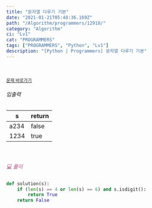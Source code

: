 ```yaml
---
title: "문자열 다루기 기본"
date: "2021-01-21T05:48:36.169Z"
path: "/Algorithm/programmers/12918/"
category: "Algorithm"
ci: "Lv1"
cat: "PROGRAMMERS"
tags: ["PROGRAMMERS", "Python", "Lv1"]
description: "[Python | Programmers] 문자열 다루기 기본"
---
```


<br />

<a href="https://programmers.co.kr/learn/courses/30/lessons/12918"><small>문제 바로가기</small></a>

###### 입출력

| s    | return |
| ---- | ------ |
| a234 | false  |
| 1234 | true   |

<br />

##### <h5 style="color:#C587AE;">💻 풀이</h5>

```python
def solution(s):
    if (len(s) == 4 or len(s) == 6) and s.isdigit():
        return True
    return False
```

<br />

